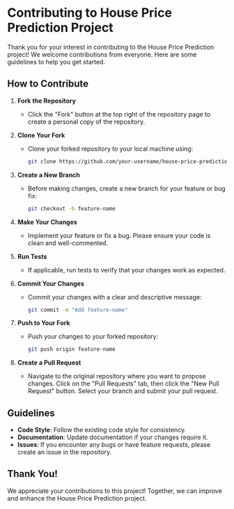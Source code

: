 # Contributing to House Price Prediction Project

Thank you for your interest in contributing to the House Price Prediction project! We welcome contributions from everyone. Here are some guidelines to help you get started.

## How to Contribute

1. **Fork the Repository**
   - Click the "Fork" button at the top right of the repository page to create a personal copy of the repository.

2. **Clone Your Fork**
   - Clone your forked repository to your local machine using:
     ```bash
     git clone https://github.com/your-username/house-price-prediction.git
     ```

3. **Create a New Branch**
   - Before making changes, create a new branch for your feature or bug fix:
     ```bash
     git checkout -b feature-name
     ```

4. **Make Your Changes**
   - Implement your feature or fix a bug. Please ensure your code is clean and well-commented.

5. **Run Tests**
   - If applicable, run tests to verify that your changes work as expected.

6. **Commit Your Changes**
   - Commit your changes with a clear and descriptive message:
     ```bash
     git commit -m "Add feature-name"
     ```

7. **Push to Your Fork**
   - Push your changes to your forked repository:
     ```bash
     git push origin feature-name
     ```

8. **Create a Pull Request**
   - Navigate to the original repository where you want to propose changes. Click on the "Pull Requests" tab, then click the "New Pull Request" button. Select your branch and submit your pull request.

## Guidelines

- **Code Style**: Follow the existing code style for consistency.
- **Documentation**: Update documentation if your changes require it.
- **Issues**: If you encounter any bugs or have feature requests, please create an issue in the repository.

## Thank You!

We appreciate your contributions to this project! Together, we can improve and enhance the House Price Prediction project.

